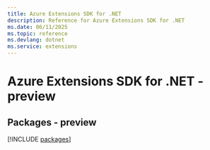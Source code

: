 ```yaml
---
title: Azure Extensions SDK for .NET
description: Reference for Azure Extensions SDK for .NET
ms.date: 06/11/2025
ms.topic: reference
ms.devlang: dotnet
ms.service: extensions
---
```

# Azure Extensions SDK for .NET - preview
## Packages - preview
[!INCLUDE [packages](extensions-index.md)]